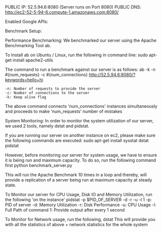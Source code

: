 PUBLIC IP: 52.5.94.6:8080 (Server runs on Port 8080)
PUBLIC DNS: http://ec2-52-5-94-6.compute-1.amazonaws.com:8080/

Enabled Google APIs: 

Benchmark Setup:

Performance Benchmarking:
We benchmarked our server using the Apache Benchmarking Tool ab.

To Install ab on Ubuntu / Linux, run the following in command line:
	sudo apt-get install apache2-utils

The command to run a benchmark against our server is as follows:
	ab -k -n #{num_requests} -c #{num_connections} http://52.5.94.6:8080/?keywords=hello+hi

	-n: Number of requests to provide the server
	-c: Number of connections to the server
	-k: Keep alive flag

The above command connects 'num_connections' instances simultaneously and proceeds to make 'num_requests' number of mistakes

System Monitoring:
In order to monitor the system utilization of our server, we used 2 tools, namely dstat and pidstat.

If you are running our server on another instance on ec2, please make sure the following commands are executed:
	sudo apt-get install sysstat dstat pidstat

However, before monitoring our server for system usage, we have to ensure it is being run and maximum capacity.
To do so, run the following command first
	python benchmark_server.py

 This will run the Apache Benchmark 10 times in a loop and thereby, will provide a replication of a server being run at maximum capacity at steady state.

To Monitor our server for CPU Usage, Disk IO and Memory Utilization, run the following 'on the instance'
	pidstat -p $PID_OF_SERVER -d -r -u -l 1 
	-p: PID of server
	-d:	Memory Utilization
	-r: Disk Performance
	-u: CPU Usage
	-l: Full Path of command
	1: Provide output after every 1 second

To Monitor for Network usage, run the following,
	dstat
	This will provide you with all the statistics of above + network statistics for the whole system

